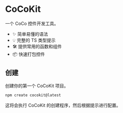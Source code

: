 # CoCoKit 
一个 CoCo 控件开发工具。

- ✨ 简单易懂的语法
- 💡 完整的 TS 类型提示
- 🛠️ 提供常用的函数和组件
- 📦 快速打包控件


## 创建

创建你的第一个 CoCoKit 项目。 

~~~ bash
npm create cocokit@latest
~~~

这将会执行 CoCoKit 的创建程序，然后根据提示进行配置。
